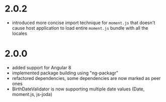 
# 2.0.2

- introduced more concise import technique for `moment.js` that doesn't
  cause host application to load entire `moment.js` bundle with all the locales

# 2.0.0

- added support for Angular 8
- implemented package building using "ng-packagr"
- refactored dependencies, some dependencies are now marked as peer ones
- BirthDateValidator is now supporting multiple date values (Date, moment.js, js-joda)
